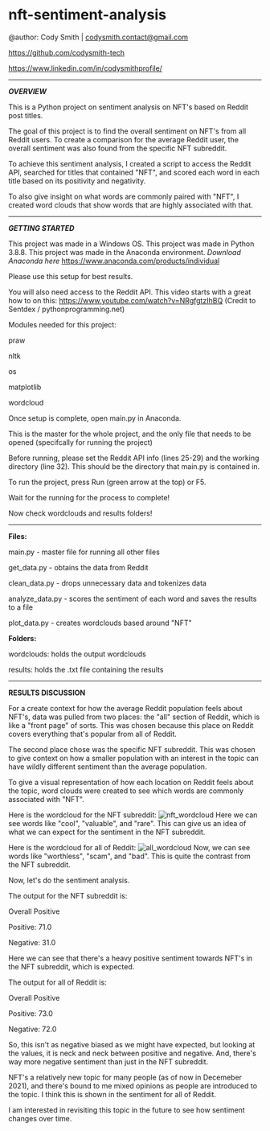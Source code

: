 # nft-sentiment-analysis

@author: Cody Smith | codysmith.contact@gmail.com

https://github.com/codysmith-tech

https://www.linkedin.com/in/codysmithprofile/

------------------------
***OVERVIEW***

This is a Python project on sentiment analysis on NFT's based on Reddit post titles.

The goal of this project is to find the overall sentiment on NFT's from all Reddit users.
To create a comparison for the average Reddit user, the overall sentiment was also found from the specific NFT subreddit.

To achieve this sentiment analysis, I created a script to access the Reddit API, searched for titles that contained "NFT",
and scored each word in each title based on its positivity and negativity.

To also give insight on what words are commonly paired with "NFT", I created word clouds that show words that are highly
associated with that.

------------------------
***GETTING STARTED***

This project was made in a Windows OS.
This project was made in Python 3.8.8.
This project was made in the Anaconda environment.
*Download Anaconda here*
https://www.anaconda.com/products/individual

Please use this setup for best results.

You will also need access to the Reddit API.
This video starts with a great how to on this:
https://www.youtube.com/watch?v=NRgfgtzIhBQ
(Credit to Sentdex / pythonprogramming.net)

Modules needed for this project:

  praw
  
  nltk
  
  os
  
  matplotlib
  
  wordcloud

Once setup is complete, open main.py in Anaconda.

This is the master for the whole project, and the only file that needs to be opened (specifcally for running the project)

Before running, please set the Reddit API info (lines 25-29) and the working directory (line 32).
This should be the directory that main.py is contained in.

To run the project, press Run (green arrow at the top) or F5.

Wait for the running for the process to complete!

Now check wordclouds and results folders!

------------------------
**Files:**

main.py - master file for running all other files

get_data.py - obtains the data from Reddit

clean_data.py - drops unnecessary data and tokenizes data

analyze_data.py - scores the sentiment of each word and saves the results to a file

plot_data.py - creates wordclouds based around "NFT"


**Folders:**

wordclouds: holds the output wordclouds

results: holds the .txt file containing the results

------------------------
**RESULTS DISCUSSION**

For a create context for how the average Reddit population feels about NFT's, data was pulled from two places: the "all" section of Reddit,
which is like a "front page" of sorts. This was chosen because this place on Reddit covers everything that's popular from all of Reddit.

The second place chose was the specific NFT subreddit. This was chosen to give context on how a smaller population with an interest
in the topic can have wildly different sentiment than the average population.

To give a visual representation of how each location on Reddit feels about the topic, word clouds were created to see which words are commonly
associated with "NFT".

Here is the wordcloud for the NFT subreddit:
![nft_wordcloud](https://user-images.githubusercontent.com/58944210/147141834-fc1fcad1-43d5-41c2-95de-6281cdaeae35.png)
Here we can see words like "cool", "valuable", and "rare".
This can give us an idea of what we can expect for the sentiment in the NFT subreddit.

Here is the wordcloud for all of Reddit:
![all_wordcloud](https://user-images.githubusercontent.com/58944210/147142204-35747fb5-a4f0-4ae8-bdc5-07c2d2321cdf.png)
Now, we can see words like "worthless", "scam", and "bad".
This is quite the contrast from the NFT subreddit.

Now, let's do the sentiment analysis.

The output for the NFT subreddit is:

  Overall Positive
  
  Positive: 71.0
  
  Negative: 31.0
  
Here we can see that there's a heavy positive sentiment towards NFT's in the NFT subreddit, which is expected.

The output for all of Reddit is:

  Overall Positive
  
  Positive: 73.0
  
  Negative: 72.0
  
 So, this isn't as negative biased as we might have expected, but looking at the values, it is neck and neck between positive and negative.
 And, there's way more negative sentiment than just in the NFT subreddit.
 
 NFT's a relatively new topic for many people (as of now in Decemeber 2021), and there's bound to me mixed opinions as people are introduced to the topic.
 I think this is shown in the sentiment for all of Reddit.
 
 I am interested in revisiting this topic in the future to see how sentiment changes over time.
